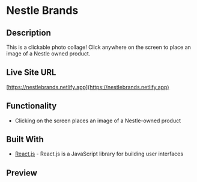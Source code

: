 # Nestle Brands

## Description
This is a clickable photo collage! Click anywhere on the screen to place an image of a Nestle owned product. 

<!-- ### Why Nestle?
Nestle is consistently ranked as one of the world's top plastic polluters.  -->

## Live Site URL
[https://nestlebrands.netlify.app](https://nestlebrands.netlify.app)

## Functionality
* Clicking on the screen places an image of a Nestle-owned product

## Built With
* [React.js](https://reactjs.org/) - React.js is a JavaScript library for building user interfaces

## Preview
